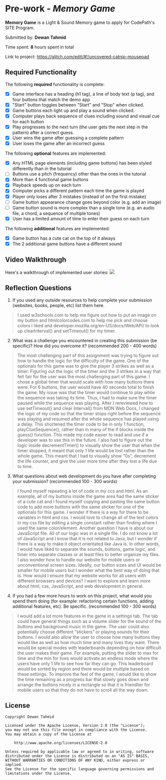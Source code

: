 # Pre-work - *Memory Game*

**Memory Game** is a Light & Sound Memory game to apply for CodePath's SITE Program. 

Submitted by: **Dewan Tahmid**

Time spent: **8** hours spent in total

Link to project: https://glitch.com/edit/#!/uncovered-catnip-mousepad

## Required Functionality

The following **required** functionality is complete:

* [x] Game interface has a heading (h1 tag), a line of body text (p tag), and four buttons that match the demo app
* [x] "Start" button toggles between "Start" and "Stop" when clicked. 
* [x] Game buttons each light up and play a sound when clicked. 
* [x] Computer plays back sequence of clues including sound and visual cue for each button
* [x] Play progresses to the next turn (the user gets the next step in the pattern) after a correct guess. 
* [x] User wins the game after guessing a complete pattern
* [x] User loses the game after an incorrect guess

The following **optional** features are implemented:

* [x] Any HTML page elements (including game buttons) has been styled differently than in the tutorial
* [ ] Buttons use a pitch (frequency) other than the ones in the tutorial
* [x] More than 4 functional game buttons
* [x] Playback speeds up on each turn
* [x] Computer picks a different pattern each time the game is played
* [x] Player only loses after 3 mistakes (instead of on the first mistake)
* [ ] Game button appearance change goes beyond color (e.g. add an image)
* [ ] Game button sound is more complex than a single tone (e.g. an audio file, a chord, a sequence of multiple tones)
* [x] User has a limited amount of time to enter their guess on each turn

The following **additional** features are implemented:

- [x] Game button has a cute cat on the top of it always
- [x] The 2 additional game buttons have a different sound

## Video Walkthrough

Here's a walkthrough of implemented user stories:
![](your-link-here)


## Reflection Questions
1. If you used any outside resources to help complete your submission (websites, books, people, etc) list them here. 
> I used w3schools.com to help me figure out how to put an image on my button 
and htmlcolorcodes.com to help me pick and choose colors I liked and developer.mozilla.org/en-US/docs/Web/API/
to look up clearInterval() and setTimeout() for my timer.

2. What was a challenge you encountered in creating this submission (be specific)? How did you overcome it? (recommended 200 - 400 words) 
> The most challenging part of this assignment was trying to figure out how to 
handle the logic for the difficulty of the game. One of the optionals for this 
game was to give the player 3 strikes as well as a timer. Figuring out the logic 
of the timer and the 3 strikes in a way that felt fair for the user was the most 
challenging part of this game. I chose a global timer that would scale with how 
many buttons there were. For 6 buttons, the user would have 40 seconds total to 
finish the game. My issue was that the timer would continue to play while the 
sequence was taking its time. Thus, I had to make sure the timer paused while 
the sequence was playing. After I rereviewed how to use setTimeout() and clear
Interval() from MDN Web Docs, I changed the logic of my code so that the timer 
stops right before the sequence was playing and resumed after the whole sequence 
has played using a delay. This shortened the timer code to be in only 1 function, 
playClueSequence(), rather than in many of the if blocks inside the guess() 
function. This made my code easier to read and use if a developer was to use this 
in the future. I also had to figure out the logic inside decrementTimer() to 
visually show the user that when the timer stopped, it meant that only 1 life 
would be lost rather than the whole game. This meant that I had to visually show 
“0s”, decrement the life counter, and give the user more time after they lost a 
life due to time.

3. What questions about web development do you have after completing your submission? (recommended 100 - 300 words) 
> I found myself repeating a lot of code in my ccs and html. As an example, all 
of my buttons inside the game area had the same sticker of a cute cat and I found 
myself copying and pasting the same button code to add more buttons with the same 
sticker for one of the optionals for this game. I wonder if there is a way for 
there to be variables in html and css. I would love to change all of the text 
colors in my css file by editing a single constant rather than finding where I 
used the same color/element. Another question I have is about our JavaScript 
file. All of our logic was in a single file. I do not know a lot of JavaScript 
and I know that it is not related to Java, but I wonder if there is a way to make 
it object orientated like Java is. In other words, I would have liked to separate 
the sounds, buttons, game logic, and timer into separate classes or at least files 
to better organize my files. I also wonder how to handle our website for mobile 
users or unconventional screen sizes. Ideally, our button sizes and UI would be 
smaller for mobile users but I wonder what the best way of doing that is. How would
I ensure that my website works for all users with different browsers and devices? 
I want to explore and learn more about html, css, JavaScript, and web development 
in general.

4. If you had a few more hours to work on this project, what would you spend them doing (for example: refactoring certain functions, adding additional features, etc). Be specific. (recommended 100 - 300 words) 
> I would add a lot more features in the game in a settings tab. The tab could 
have general things such as a volume slider for the sound of the buttons and 
background music in the game. The user could also potentially choose different 
“stickers” or playing sounds for their buttons. I would also allow the user to 
choose how many buttons they would like as well as how much time and many lives 
they want. There would be special modes with leaderboards depending on how 
difficult the user makes their game. For example, putting the slider to max for 
time and the min for lives would activate an endless mode where the users have 
only 1 life to see how far they can go. This leaderboard would be sorted by 
region and there would be multiple based on these settings. To improve the feel 
of the game, I would like to show the time remaining as a progress bar that 
slowly goes down and arrange the buttons nicely in a rectangle so that it is 
friendlier for mobile users so that they do not have to scroll all the way down.


## License

    Copyright Dewan Tahmid

    Licensed under the Apache License, Version 2.0 (the "License");
    you may not use this file except in compliance with the License.
    You may obtain a copy of the License at

        http://www.apache.org/licenses/LICENSE-2.0

    Unless required by applicable law or agreed to in writing, software
    distributed under the License is distributed on an "AS IS" BASIS,
    WITHOUT WARRANTIES OR CONDITIONS OF ANY KIND, either express or implied.
    See the License for the specific language governing permissions and
    limitations under the License.